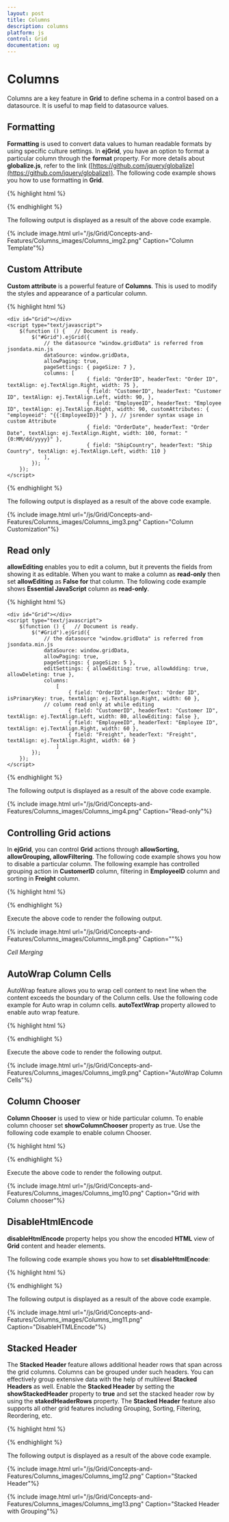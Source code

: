 ```yaml
---
layout: post
title: Columns
description: columns
platform: js
control: Grid
documentation: ug
---
```


# Columns

Columns are a key feature in **Grid** to define schema in a control based on a datasource. It is useful to map field to datasource values.

## Formatting

**Formatting** is used to convert data values to human readable formats by using specific culture settings. In **ejGrid**, you have an option to format a particular column through the **format** property. For more details about **globalize.js**, refer to the link ([https://github.com/jquery/globalize](https://github.com/jquery/globalize)). The following code example shows you how to use formatting in **Grid**.

{% highlight html %}

 <div id="Grid"></div>
    <script type="text/javascript">
        $(function () {// Document is ready.
            window.data = [];
            for (i = 1; i < 6; i++) {
                window.data.push({ Number: 100 / i, Currency: 100 / i, Date: new Date() });
            }
            $("#Grid").ejGrid({
                // the datasource gets data
                dataSource: window.data,
                columns: [
                        // the formatting columns
                    { field: "Number", headerText: "Number", textAlign: ej.TextAlign.Right, format: "{0:n2}", width: 70 },
                    { field: "Currency", headerText: "Currency", textAlign: ej.TextAlign.Right, format: "{0:c2}", width: 70 },
                    { field: "Date", headerText: "Date", textAlign: ej.TextAlign.Right, format: "{0:MM/dd/yyyy}", width: 70 }
                ],
            });

        });
    </script>


{% endhighlight %}



The following is the result of column formatting.

{% include image.html url="/js/Grid/Concepts-and-Features/Columns_images/Columns_img1.png" Caption="Column formatting"%}

## Template

A **template** is used to render a specific template to a particular column using **Template** and **templateID** property. These columns are not bound to **Grid**.

{% highlight html %}


 <div id="Grid"></div>
    <script type="text/x-jsrender" id="columnTemplate">
        <!--jsrender script-->
        <img style="width:130px;height:100px" src="http://js.syncfusion.com/demos/web/themes/images/Employees//{{:EmployeeID}}.png" alt="{{:EmployeeID}}" />
    </script>
    <script type="text/javascript">
        $(function () {//Document is ready
            $("#Grid").ejGrid({
                // the datasource "window.employeeView" is referred from jsondata.min.js
                dataSource: window.employeeView,
                allowPaging: true,
                pageSettings: { pageSize: 4 },
                columns: [
                //to enable the Template and templateId loads own template
                { headerText: "EmployeePhoto", template: true, templateID: "#columnTemplate", width: 25, textAlign: ej.TextAlign.Center },
                { field: "EmployeeID", headerText: "EmployeeID", textAlign: ej.TextAlign.Right, width: 20 },
                { field: "FirstName", headerText: "FirstName", textAlign: ej.TextAlign.Left, width: 30 },
                { field: "BirthDate", headerText: "BirthDate", textAlign: ej.TextAlign.Right, width: 30, format: "{0:dd/MM/yy}" }
                ],
            });
        });
    </script>


{% endhighlight %}



The following output is displayed as a result of the above code example.

{% include image.html url="/js/Grid/Concepts-and-Features/Columns_images/Columns_img2.png" Caption="Column Template"%}

## Custom Attribute

**Custom attribute** is a powerful feature of **Columns**. This is used to modify the styles and appearance of a particular column. 

{% highlight html %}

<style>
        .e-rowcell[employeeid = "5"] {
            color: red;
        }
    </style>
    <div id="Grid"></div>
    <script type="text/javascript">
        $(function () {   // Document is ready.
            $("#Grid").ejGrid({
                // the datasource "window.gridData" is referred from jsondata.min.js
                dataSource: window.gridData,
                allowPaging: true,
                pageSettings: { pageSize: 7 },
                columns: [
                              { field: "OrderID", headerText: "Order ID", textAlign: ej.TextAlign.Right, width: 75 },
                              { field: "CustomerID", headerText: "Customer ID", textAlign: ej.TextAlign.Left, width: 90, },
                              { field: "EmployeeID", headerText: "Employee ID", textAlign: ej.TextAlign.Right, width: 90, customAttributes: { "employeeid": "{{:EmployeeID}}" } }, // jsrender syntax usage in custom Attribute
                              { field: "OrderDate", headerText: "Order Date", textAlign: ej.TextAlign.Right, width: 100, format: "{0:MM/dd/yyyy}" },
                              { field: "ShipCountry", headerText: "Ship Country", textAlign: ej.TextAlign.Left, width: 110 }
                ],
            });
        });
    </script>


{% endhighlight %}



The following output is displayed as a result of the above code example.

{% include image.html url="/js/Grid/Concepts-and-Features/Columns_images/Columns_img3.png" Caption="Column Customization"%}

## Read only

**allowEditing** enables you to edit a column, but it prevents the fields from showing it as editable. When you want to make a column as **read-only** then set **allowEditing** as **False for** that column. The following code example shows **Essential JavaScript** column as **read-only**.

{% highlight html %}

    <div id="Grid"></div>
    <script type="text/javascript">
        $(function () {   // Document is ready.
            $("#Grid").ejGrid({
                // the datasource "window.gridData" is referred from jsondata.min.js
                dataSource: window.gridData,
                allowPaging: true,
                pageSettings: { pageSize: 5 },
                editSettings: { allowEditing: true, allowAdding: true, allowDeleting: true },
                columns:
                    [
                        { field: "OrderID", headerText: "Order ID", isPrimaryKey: true, textAlign: ej.TextAlign.Right, width: 60 },
                // column read only at while editing
                        { field: "CustomerID", headerText: "Customer ID", textAlign: ej.TextAlign.Left, width: 80, allowEditing: false },
                        { field: "EmployeeID", headerText: "Employee ID", textAlign: ej.TextAlign.Right, width: 60 },
                        { field: "Freight", headerText: "Freight", textAlign: ej.TextAlign.Right, width: 60 }
                    ]
            });
        });
    </script>


{% endhighlight %}



The following output is displayed as a result of the above code example.

{% include image.html url="/js/Grid/Concepts-and-Features/Columns_images/Columns_img4.png" Caption="Read-only"%}

## Controlling Grid actions

In **ejGrid**, you can control **Grid** actions through **allowSorting, allowGrouping, allowFiltering**. The following code example shows you how to disable a particular column. The following example has controlled grouping action in **CustomerID** column, filtering in **EmployeeID** column and sorting in **Freight** column.

{% highlight html %}

 <div id="Grid"></div>
    <script type="text/javascript">
        $(function () {  // Document is ready.
            $("#Grid").ejGrid({
                // the datasource "window.gridData" is referred from jsondata.min.js
                dataSource: window.gridData,
                allowPaging: true,
                pageSettings: { pageSize: 5 },
                allowSorting: true,
                allowMultiSorting: true,
                allowFiltering: true,
                allowGrouping: true,
                groupSettings: { groupedColumns: ["OrderID"] },
                columns:
            [
                { field: "OrderID", headerText: "Order ID", isPrimaryKey: true, textAlign: ej.TextAlign.Right, width: 60 },
                { field: "CustomerID", headerText: "Customer ID", allowGrouping: false, textAlign: ej.TextAlign.Left, width: 80 },
                { field: "EmployeeID", headerText: "Employee ID", allowFiltering: false, textAlign: ej.TextAlign.Right, width: 60 },
                { field: "Freight", headerText: "Freight", textAlign: ej.TextAlign.Left, allowSorting: false, width: 60 }
            ],

            });
        });
    </script>


{% endhighlight %}



The following output is displayed as a result of the above code example.

{% include image.html url="/js/Grid/Concepts-and-Features/Columns_images/Columns_img5.png" Caption="Control Grid actions"%}

## Auto-generate column

The columns are automatically generated from the datasource and you do not need specific column declarations. The following code example shows auto-generate column behavior with **Grid**.

{% highlight html %}

<div id="Grid"></div>
    <script type="text/javascript">
        $(function () {
            $("#Grid").ejGrid({
                // the datasource "window.gridData" is referred from jsondata.min.js
                dataSource: window.gridData,
                allowPaging: true,
                pageSettings: { pageSize: 5 },

            });
        });
    </script>


{% endhighlight %}



The following output is displayed as a result of the above code example.

{% include image.html url="/js/Grid/Concepts-and-Features/Columns_images/Columns_img6.png" Caption="Auto-generate columns"%}

## Foreign key columns

Foreign key is a field in relational table. It matches the specific key columns of another table. 

{% highlight html %}



<div id="Grid"></div>
    <script type="text/javascript">
        $(function () {
            // the datasource "window.gridData" is referred from jsondata.min.js
            var data = window.gridData;
            $("#Grid").ejGrid({
                dataSource: data,
                allowPaging: true,
                columns: [
                        { field: "OrderID", width: 80, isPrimaryKey: true, textAlign:ej.TextAlign.Right,  },
                        { field: "EmployeeID", foreignKeyField: "EmployeeID", foreignKeyValue: "FirstName", dataSource: window.employeeView, width: 75, headerText: "First Name" ,textAlign:ej.TextAlign.Left} ,
                        { field: "Freight", textAlign: ej.TextAlign.Right, width: 75, format: "{0:C}" },
                        { field: "ShipCity", headerText: "Ship City", width: 75 ,  textAlign:ej.TextAlign.Left}

                ],
            });
        });
    </script>


{% endhighlight %}



The following output is displayed as a result of the above code example.

{% include image.html url="/js/Grid/Concepts-and-Features/Columns_images/Columns_img7.png" Caption="Foreign key columns"%}

## Cell Merging

Cell merging feature enables to merge cells based on your requirement. The following code example illustrates Cell Merging. **allowCellMerging** property allowed to enable cell merging feature.

{% highlight html %}


<div id="Grid"></div>
    <script type="text/javascript">
        $(function () {// Document is ready.
            // Data for grid.
            var dataManager = ej.DataManager("http://mvc.syncfusion.com/Services/Northwnd.svc/Orders");
            $("#Grid").ejGrid({
                dataSource:dataManager,
                allowPaging: true,
                allowScrolling: true,
                allowCellMerging: true,
                columns: [ "OrderID", "EmployeeID", "ShipCity", "ShipName", "Freight" ],
                mergeCellInfo: function (args) {
                    if (args.column.field == "EmployeeID" && args.data.OrderID == 10248) {
                       args.rowMerge(3);
                   }
                   else if (args.column.field == "ShipCity" && args.data.OrderID == 10252) {
                       args.colMerge(3);
                   }
                   else if (args.column.field == "ShipCity" && args.data.OrderID == 10255) {
                       args.merge(0, 3);
                   }
               },
            });
        });
    </script>


{% endhighlight %}



Execute the above code to render the following output.

{% include image.html url="/js/Grid/Concepts-and-Features/Columns_images/Columns_img8.png" Caption=""%}

_Cell Merging_

## AutoWrap Column Cells

AutoWrap feature allows you to wrap cell content to next line when the content exceeds the boundary of the Column cells. Use the following code example for Auto wrap in column cells. **autoTextWrap** property allowed to enable auto wrap feature.

{% highlight html %}



<div id="Grid"></div>
    <script type="text/javascript">
        $(function () {// Document is ready.
            // Data for grid.
           var dataManager = ej.DataManager("http://mvc.syncfusion.com/Services/Northwnd.svc/Orders");
                $("#Grid").ejGrid({
                dataSource:dataManager,
                allowPaging: true,
                allowScrolling: true,
                allowTextWrap: true,
                columns: [ "OrderID", "EmployeeID", "ShipCity", "ShipName", "Freight" ]
            });
        });
    </script>


{% endhighlight %}



Execute the above code to render the following output.

{% include image.html url="/js/Grid/Concepts-and-Features/Columns_images/Columns_img9.png" Caption="AutoWrap Column Cells"%}

## Column Chooser

**Column Chooser** is used to view or hide particular column. To enable column chooser set **showColumnChooser** property as true. Use the following code example to enable column Chooser.

{% highlight html %}



  <div id="Grid"></div>
    <script type="text/javascript">
        $(function () {   
            $("#Grid").ejGrid({
               showColumnChooser: true,
               columns: [ "OrderID","CustomerID", "EmployeeID","Freight","OrderDate" ]
            });
        });
    </script>


{% endhighlight %}



Execute the above code to render the following output.

{% include image.html url="/js/Grid/Concepts-and-Features/Columns_images/Columns_img10.png" Caption="Grid with Column chooser"%}

## DisableHtmlEncode

**disableHtmlEncode** property helps you show the encoded **HTML** view of **Grid** content and header elements. 

The following code example shows you how to set **disableHtmlEncode**:

{% highlight html %}

  <div id="Grid"></div>
    <script type="text/javascript">
        $(function () {// Document is ready.
            $("#Grid").ejGrid({
                dataSource: window.gridData,
                allowSorting: true,
                allowPaging: true,
                columns: [
                   {field:"OrderID", isPrimarykey: true, headerText: "Order ID", textAlign: ej.TextAlign.Right },
                   {field:"CustomerID", headerText: "<div>Customer ID</div>", disableHtmlEncode: true },
                   {field:"EmployeeID",headerText:"<div>Employee ID</div>" ,textAlign:ej.TextAlign.Right,disableHtmlEncode:true},
                   {field:"Freight",headerText:"Freight", textAlign:ej.TextAlign.Right },
                   {field:"ShipCountry", headerText: "Ship Country" },
                ]
            });
        });
    </script>


{% endhighlight %}



The following output is displayed as a result of the above code example.

{% include image.html url="/js/Grid/Concepts-and-Features/Columns_images/Columns_img11.png" Caption="DisableHTMLEncode"%}

## Stacked Header

The **Stacked Header** feature allows additional header rows that span across the grid columns. Columns can be grouped under such headers. You can effectively group extensive data with the help of multilevel **Stacked Headers** as well. Enable the **Stacked Header** by setting the **showStackedHeader** property to **true** and set the stacked header row by using the **stakedHeaderRows** property. The **Stacked Header** feature also supports all other grid features including Grouping, Sorting, Filtering, Reordering, etc. 

{% highlight html %}

   <div id="Grid"></div>
    <script type="text/javascript">
        $(function () {
            var data = ej.DataManager(window.gridData).executeLocal(ej.Query().take(50));
            $("#Grid").ejGrid({
                dataSource: data,
                showStackedHeader: true,
                stackedHeaderRows: [
                   {
                       stackedHeaderColumn: [{ stackedHeaderText: "Order Details", column: "OrderID,OrderDate,Freight" },
                           { stackedHeaderText: "Ship Details", column: "ShipName,ShipCity,ShipCountry" }
                       ]
                   },
                ],
                columns: ["OrderID ", "OrderDate", "Freight", "ShipCity", "ShipCountry"]
            });
        });
    </script>


{% endhighlight %}



The following output is displayed as a result of the above code example.

{% include image.html url="/js/Grid/Concepts-and-Features/Columns_images/Columns_img12.png" Caption="Stacked Header"%}

{% include image.html url="/js/Grid/Concepts-and-Features/Columns_images/Columns_img13.png" Caption="Stacked Header with Grouping"%}

